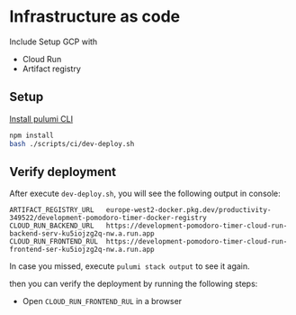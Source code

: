 # Infrastructure as code

Include Setup GCP with
* Cloud Run
* Artifact registry

## Setup

[Install pulumi CLI](https://www.pulumi.com/docs/get-started/install/)
```bash
npm install
bash ./scripts/ci/dev-deploy.sh
```

## Verify deployment

After execute `dev-deploy.sh`, you will see the following output in console:

```text
ARTIFACT_REGISTRY_URL   europe-west2-docker.pkg.dev/productivity-349522/development-pomodoro-timer-docker-registry
CLOUD_RUN_BACKEND_URL   https://development-pomodoro-timer-cloud-run-backend-serv-ku5iojzg2q-nw.a.run.app
CLOUD_RUN_FRONTEND_RUL  https://development-pomodoro-timer-cloud-run-frontend-ser-ku5iojzg2q-nw.a.run.app
```

In case you missed, execute `pulumi stack output` to see it again.

then you can verify the deployment by running the following steps:

- Open `CLOUD_RUN_FRONTEND_RUL` in a browser

